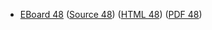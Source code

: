* [EBoard 48](../eboards/eboard.48.html)
  ([Source 48](../eboards/eboard.48.md))
  ([HTML 48](../eboards/eboard.48.html))
  ([PDF 48](../eboards/eboard.48.pdf))
